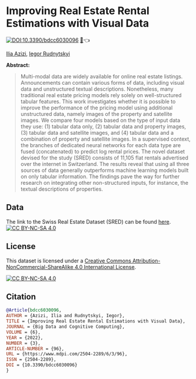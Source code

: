 # Improving Real Estate Rental Estimations with Visual Data
[![DOI:10.3390/bdcc6030096](http://img.shields.io/badge/DOI-10.3390/bdcc6030096-<4C1>.svg)](https://doi.org/10.3390/bdcc6030096) [:page_with_curl:](https://www.mdpi.com/2504-2289/6/3/96):point_left:

[Ilia Azizi](https://iliaazizi.com), [Iegor Rudnytskyi](https://irudnyts.github.io/)

**Abstract:**
> Multi-modal data are widely available for online real estate listings. Announcements can contain various forms of data, including visual data and unstructured textual descriptions. Nonetheless, many traditional real estate pricing models rely solely on well-structured tabular features. This work investigates whether it is possible to improve the performance of the pricing model using additional unstructured data, namely images of the property and satellite images. We compare four models based on the type of input data they use: (1) tabular data only, (2) tabular data and property images, (3) tabular data and satellite images, and (4) tabular data and a combination of property and satellite images. In a supervised context, the branches of dedicated neural networks for each data type are fused (concatenated) to predict log rental prices. The novel dataset devised for the study (SRED) consists of 11,105 flat rentals advertised over the internet in Switzerland. The results reveal that using all three sources of data generally outperforms machine learning models built on only tabular information. The findings pave the way for further research on integrating other non-structured inputs, for instance, the textual descriptions of properties.

## Data
The link to the Swiss Real Estate Dataset (SRED) can be found [here](https://drive.switch.ch/index.php/s/R3mhYgtahI5i3YC). [![CC BY-NC-SA 4.0][cc-by-nc-sa-shield]][cc-by-nc-sa]

## License
This dataset is licensed under a
[Creative Commons Attribution-NonCommercial-ShareAlike 4.0 International License][cc-by-nc-sa].

[![CC BY-NC-SA 4.0][cc-by-nc-sa-image]][cc-by-nc-sa]

[cc-by-nc-sa]: http://creativecommons.org/licenses/by-nc-sa/4.0/
[cc-by-nc-sa-image]: https://licensebuttons.net/l/by-nc-sa/4.0/88x31.png
[cc-by-nc-sa-shield]: https://img.shields.io/badge/License-CC%20BY--NC--SA%204.0-lightgrey.svg

## Citation
```bibtex
@Article{bdcc6030096,
AUTHOR = {Azizi, Ilia and Rudnytskyi, Iegor},
TITLE = {Improving Real Estate Rental Estimations with Visual Data},
JOURNAL = {Big Data and Cognitive Computing},
VOLUME = {6},
YEAR = {2022},
NUMBER = {3},
ARTICLE-NUMBER = {96},
URL = {https://www.mdpi.com/2504-2289/6/3/96},
ISSN = {2504-2289},
DOI = {10.3390/bdcc6030096}
}
```
